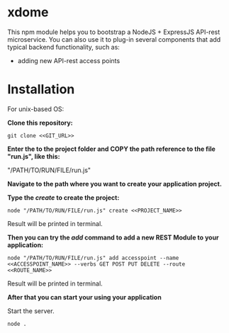 # xdome

This npm module helps you to bootstrap a NodeJS + ExpressJS API-rest microservice.
You can also use it to plug-in several components that add typical backend functionality, such as: 

- adding new API-rest access points


# Installation

For unix-based OS:


**Clone this repository:**

```
git clone <<GIT_URL>>
```

**Enter the to the project folder and COPY the path reference to the file "run.js", like this:**

"/PATH/TO/RUN/FILE/run.js" 

**Navigate to the path where you want to create your application project.**

**Type the *create* to create the project:**

``` 
node "/PATH/TO/RUN/FILE/run.js" create <<PROJECT_NAME>>
```

Result will be printed in terminal.


**Then you can try the *add* command to add a new REST Module to your application:**

```
node "/PATH/TO/RUN/FILE/run.js" add accesspoint --name <<ACCESSPOINT_NAME>> --verbs GET POST PUT DELETE --route <<ROUTE_NAME>>
```

Result will be printed in terminal.

**After that you can start your using your application**

Start the server.

```
node .
```



